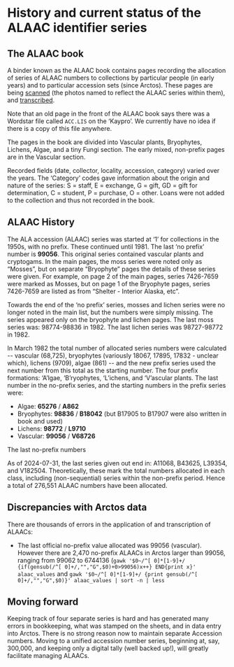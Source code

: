 # History and current status of the ALAAC identifier series

## The ALAAC book

A binder known as the ALAAC book contains pages recording the
allocation of series of ALAAC numbers to collections by particular
people (in early years) and to particular accession sets (since
Arctos).  These pages are being [scanned][1] (the photos named to
reflect the ALAAC series within them), and [transcribed][2].

Note that an old page in the front of the ALAAC book says there was a
Wordstar file called `ACC.LIS` on the ‘Kaypro’. We currently have no
idea if there is a copy of this file anywhere.

The pages in the book are divided into Vascular plants, Bryophytes,
Lichens, Algae, and a tiny Fungi section.  The early mixed,
non-prefix pages are in the Vascular section.

Recorded fields (date, collector, locality, accession, category)
varied over the years. The ‘Category’ codes gave information about the
origin and nature of the series: S = staff, E = exchange, G = gift, GD
= gift for determination, C = student, P = purchase, O = other.  Loans
were not added to the collection and thus not recorded in the book.

## ALAAC History

The ALA accession (ALAAC) series was started at ‘1’ for collections in
the 1950s, with no prefix. These continued until 1981. The last ‘no
prefix’ number is **99056**. This original series contained vascular
plants and cryptogams. In the main pages, the moss series were noted
only as “Mosses”, but on separate “Bryophyte” pages the details of
these series were given. For example, on page 2 of the main pages,
series 7426-7659 were marked as Mosses, but on page 1 of the Bryophyte
pages, series 7426-7659 are listed as from “Shelter - Interior Alaska,
etc”.

Towards the end of the ‘no prefix’ series, mosses and lichen series
were no longer noted in the main list, but the numbers were simply
missing. The series appeared only on the bryophyte and lichen
pages.  The last moss series was: 98774-98836 in 1982.  The last
lichen series was 98727-98772 in 1982.

In March 1982 the total number of allocated series numbers were
calculated -- vascular (68,725), bryophytes (variously 18067, 17895,
17832 - unclear which), lichens (9709), algae (861) -- and the new
prefix series used the next number from this total as the starting
number. The four prefix formations: ‘A’lgae, ‘B’ryophytes, ‘L’ichens,
and ‘V’ascular plants.  The last number in the no-prefix series, and
the starting numbers in the prefix series were:

 * Algae: **65276** /  **A862**
 * Bryophytes: **98836** / **B18042** (but B17905 to B17907 were also
   written in book and used)
 * Lichens: **98772** / **L9710**   
 * Vascular: **99056** / **V68726**
 
The last no-prefix numbers

As of 2024-07-31, the last series given out end in: A11068, B43625,
L39354, and V182504. Theoretically, these mark the total numbers
allocated in each class, including (non-sequential) series within the
non-prefix period. Hence a total of 276,551 ALAAC numbers have been
allocated.

## Discrepancies with Arctos data
 
There are thousands of errors in the application of and transcription
of ALAACs:

 * The last official no-prefix value allocated was 99056
   (vascular). However there are 2,470 no-prefix ALAACs in Arctos
   larger than 99056, ranging from 99062 to 6744136 (`gawk
   '$0~/^[ 0]*[1-9]+/ {if(gensub(/^[ 0]+/,"","G",$0)+0>99056)x++}
   END{print x}' alaac_values` and `gawk '$0~/^[ 0]*[1-9]+/ {print
   gensub(/^[ 0]+/,"","G",$0)}' alaac_values | sort -n | less`
 
## Moving forward

Keeping track of four separate series is hard and has generated many
errors in bookkeeping, what was stamped on the sheets, and in data
entry into Arctos. There is no strong reason now to maintain separate
Accession numbers. Moving to a unified accession number series,
beginning at, say, 300,000, and keeping only a digital tally (well
backed up!), will greatly facilitate managing ALAACs.
   
[1]: https://drive.google.com/drive/u/0/folders/18aIDJoriQS0e5jXET8qsaONnsi1P_kup
[2]: https://docs.google.com/spreadsheets/d/1S9LbdYfRegjyaFLVTWbc-Mk2qiBk-X__Mb6NYavRxaM
